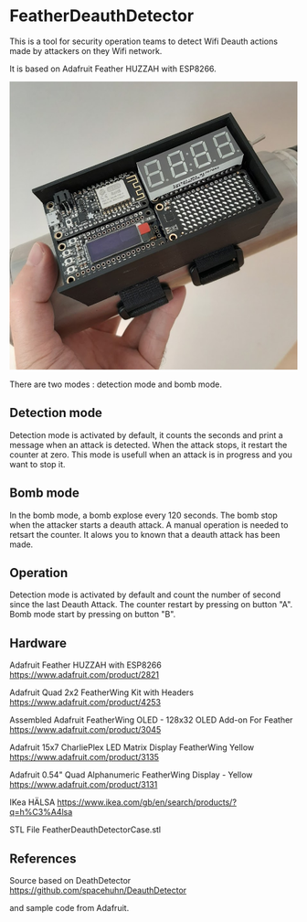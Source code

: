 
FeatherDeauthDetector
=====================

This is a tool for security operation teams to detect Wifi Deauth
actions made by attackers on they Wifi network.

It is based on Adafruit Feather HUZZAH with ESP8266.


![Complete Tool](https://github.com/dbarzin/FeatherDeauthDetector/blob/master/img/img2.jpg)


There are two modes : detection mode and bomb mode.

Detection mode
--------------
Detection mode is activated by default, it counts the seconds and print a message when an attack is detected.
When the attack stops, it restart the counter at zero. This mode is usefull when an attack is in progress and you want to stop it.

Bomb mode
---------
In the bomb mode, a bomb explose every 120 seconds.
The bomb stop when the attacker starts a deauth attack.
A manual operation is needed to retsart the counter.
It alows you to known that a deauth attack has been made.

Operation
---------
Detection mode is activated by default and count the number of second since the last Deauth Attack.
The counter restart by pressing on button "A". Bomb mode start by pressing on button "B".

Hardware
--------
Adafruit Feather HUZZAH with ESP8266
https://www.adafruit.com/product/2821

Adafruit Quad 2x2 FeatherWing Kit with Headers
https://www.adafruit.com/product/4253

Assembled Adafruit FeatherWing OLED - 128x32 OLED Add-on For Feather
https://www.adafruit.com/product/3045

Adafruit 15x7 CharliePlex LED Matrix Display FeatherWing Yellow
https://www.adafruit.com/product/3135

Adafruit 0.54" Quad Alphanumeric FeatherWing Display - Yellow
https://www.adafruit.com/product/3131

IKea HÄLSA
https://www.ikea.com/gb/en/search/products/?q=h%C3%A4lsa

STL File
FeatherDeauthDetectorCase.stl

References
----------

Source based on DeathDetector
https://github.com/spacehuhn/DeauthDetector

and sample code from Adafruit.
